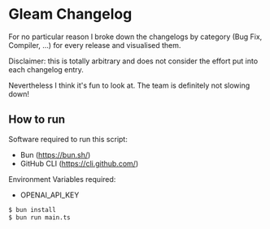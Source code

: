 # Gleam Changelog

For no particular reason I broke down the changelogs by category (Bug Fix, Compiler, ...) for every release and visualised them.

Disclaimer: this is totally arbitrary and does not consider the effort put into each changelog entry.

Nevertheless I think it's fun to look at. The team is definitely not slowing down!

## How to run

Software required to run this script:
- Bun (https://bun.sh/)
- GitHub CLI (https://cli.github.com/)

Environment Variables required:
- OPENAI_API_KEY

```sh
$ bun install
$ bun run main.ts
```
